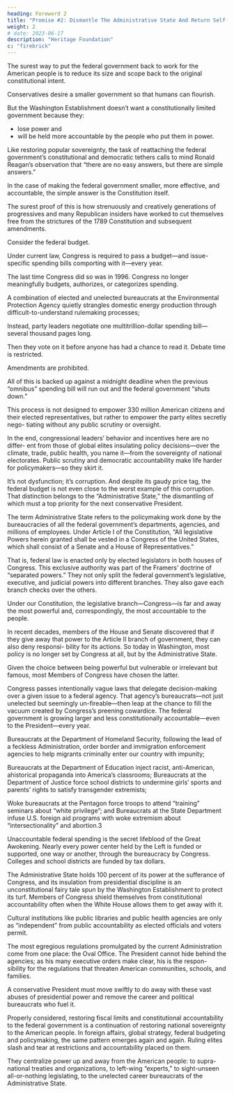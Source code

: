 ```yaml
---
heading: Foreword 2
title: "Promise #2: Dismantle The Administrative State And Return Self-governance To The American People"
weight: 2
# date: 2023-06-17
description: "Heritage Foundation"
c: "firebrick"
---
```



The surest way to put the federal government back to work for the American people is to reduce its size and scope back to the original constitutional intent.

Conservatives desire a smaller government so that humans can flourish.

But the Washington Establishment doesn’t want a constitutionally limited government because they:
- lose power and
- will be held more accountable by the people who put them in power.

Like restoring popular sovereignty, the task of reattaching the federal government’s constitutional and democratic tethers calls to mind Ronald Reagan’s observation that “there are no easy answers, but there are simple answers.”

In the case of making the federal government smaller, more effective, and accountable, the simple answer is the Constitution itself.

The surest proof of this is how strenuously and creatively generations of progressives and many Republican insiders have worked to cut themselves free from the strictures of the 1789 Constitution and subsequent amendments.

Consider the federal budget. 

Under current law, Congress is required to pass a budget—and issue-specific spending bills comporting with it—every  year.

The last time Congress did so was in 1996. Congress no longer meaningfully budgets, authorizes, or categorizes spending.

A combination of elected and unelected bureaucrats at the Environmental Protection Agency quietly strangles domestic energy production through difficult-to-understand rulemaking processes;

Instead, party leaders negotiate one multitrillion-dollar spending bill—several thousand pages long.


Then they vote on it before anyone has had a chance to read it. Debate time is restricted. 

Amendments are prohibited. 

All of this is backed up against a midnight deadline when the previous “omnibus” spending bill will run out and the federal government “shuts down.” 

This process is not designed to empower 330 million American citizens and their elected representatives, but rather to empower the party elites secretly nego- tiating without any public scrutiny or oversight. 

In the end, congressional leaders’ behavior and incentives here are no differ- ent from those of global elites insulating policy decisions—over the climate, trade, public health, you name it—from the sovereignty of national electorates. Public scrutiny and democratic accountability make life harder for policymakers—so they skirt it.

It’s not dysfunction; it’s corruption. And despite its gaudy price tag, the federal budget is not even close to the worst example of this corruption. That distinction belongs to the “Administrative State,” the dismantling of which must a top priority for the next conservative President. 

The term Administrative State refers to the policymaking work done by the bureaucracies of all the federal government’s departments, agencies, and millions of employees. Under Article I of the Constitution, “All legislative Powers herein granted shall be vested in a Congress of the United States, which shall consist of a Senate and a House of Representatives.” 

That is, federal law is enacted only by elected legislators in both houses of Congress. This exclusive authority was part of the Framers’ doctrine of “separated powers.” They not only split the federal government’s legislative, executive, and judicial powers into different branches. They also gave each branch checks over the others.

Under our Constitution, the legislative branch—Congress—is far and away the most powerful and, correspondingly, the most accountable to the people.

In recent decades, members of the House and Senate discovered that if they give away that power to the Article II branch of government, they can also deny responsi- bility for its actions. So today in Washington, most policy is no longer set by Congress at all, but by the Administrative State.

Given the choice between being powerful but vulnerable or irrelevant but famous, most Members of Congress have chosen the latter. 

Congress passes intentionally vague laws that delegate decision-making over a given issue to a federal agency. That agency’s bureaucrats—not just unelected but seemingly un-fireable—then leap at the chance to fill the vacuum created by Congress’s preening cowardice. The federal government is growing larger and less constitutionally accountable—even to the President—every year.

Bureaucrats at the Department of Homeland Security, following the lead of a feckless Administration, order border and immigration enforcement agencies to help migrants criminally enter our country with impunity;

Bureaucrats at the Department of Education inject racist, anti-American, ahistorical propaganda into America’s classrooms; Bureaucrats at the Department of Justice force school districts to undermine girls’ sports and parents’ rights to satisfy transgender extremists; 

Woke bureaucrats at the Pentagon force troops to attend “training” seminars about “white privilege”; and Bureaucrats at the State Department infuse U.S. foreign aid programs with woke extremism about “intersectionality” and abortion.3

Unaccountable federal spending is the secret lifeblood of the Great Awokening. Nearly every power center held by the Left is funded or supported, one way or another, through the bureaucracy by Congress. Colleges and school districts are funded by tax dollars. 

The Administrative State holds 100 percent of its power at the sufferance of Congress, and its insulation from presidential discipline is an unconstitutional fairy tale spun by the Washington Establishment to protect its turf. Members of Congress shield themselves from constitutional accountability often when the White House allows them to get away with it. 

Cultural institutions like public libraries and public health agencies are only as “independent” from public accountability as elected officials and voters permit.

The most egregious regulations promulgated by the current Administration come from one place: the Oval Office. The President cannot hide behind the agencies; as his many executive orders make clear, his is the respon- sibility for the regulations that threaten American communities, schools, and families.

A conservative President must move swiftly to do away with these vast abuses of presidential power and remove the career and political bureaucrats who fuel it.

Properly considered, restoring fiscal limits and constitutional accountability to the federal government is a continuation of restoring national sovereignty to the American people. In foreign affairs, global strategy, federal budgeting and policymaking, the same pattern emerges again and again. Ruling elites slash and tear at restrictions and accountability placed on them. 

They centralize power up and away from the American people: to supra-national treaties and organizations, to left-wing “experts,” to sight-unseen all-or-nothing legislating, to the unelected career bureaucrats of the Administrative State.

